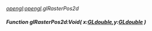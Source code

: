 _[opengl](../../modules/opengl/opengl-module.md):[opengl](../../modules/opengl/opengl-module.md).glRasterPos2d_
##### Function glRasterPos2d:Void( x:[GLdouble](../../modules/opengl/opengl-gldouble.md),y:[GLdouble](../../modules/opengl/opengl-gldouble.md) )

